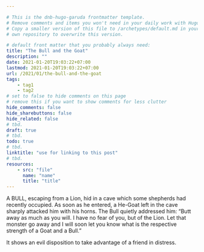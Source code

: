 ```yaml
---

# This is the dnb-hugo-garuda frontmatter template. 
# Remove comments and items you won't need in your daily work with Hugo.
# Copy a smaller version of this file to /archetypes/default.md in your
# own repository to overwrite this version.

# default front matter that you probably always need:
title: "The Bull and the Goat"
description: ""
date: 2021-01-20T19:03:22+07:00
lastmod: 2021-01-20T19:03:22+07:00
url: /2021/01/the-bull-and-the-goat
tags:
    - tag1
    - tag2
# set to false to hide comments on this page
# remove this if you want to show comments for less clutter
hide_comments: false
hide_sharebuttons: false
hide_related: false
# tbd.
draft: true
# tbd.
todo: true
# tbd.
linktitle: "use for linking to this post"
# tbd.
resources:
    - src: "file"
      name: "name"
      title: "title"
---
```

A BULL, escaping from a Lion, hid in a cave which some shepherds had recently occupied. As soon as he entered, a He-Goat left in the cave sharply attacked him with his horns. The Bull quietly addressed him: “Butt away as much as you will. I have no fear of you, but of the Lion. Let that monster go away and I will soon let you know what is the respective strength of a Goat and a Bull.”

It shows an evil disposition to take advantage of a friend in distress.


